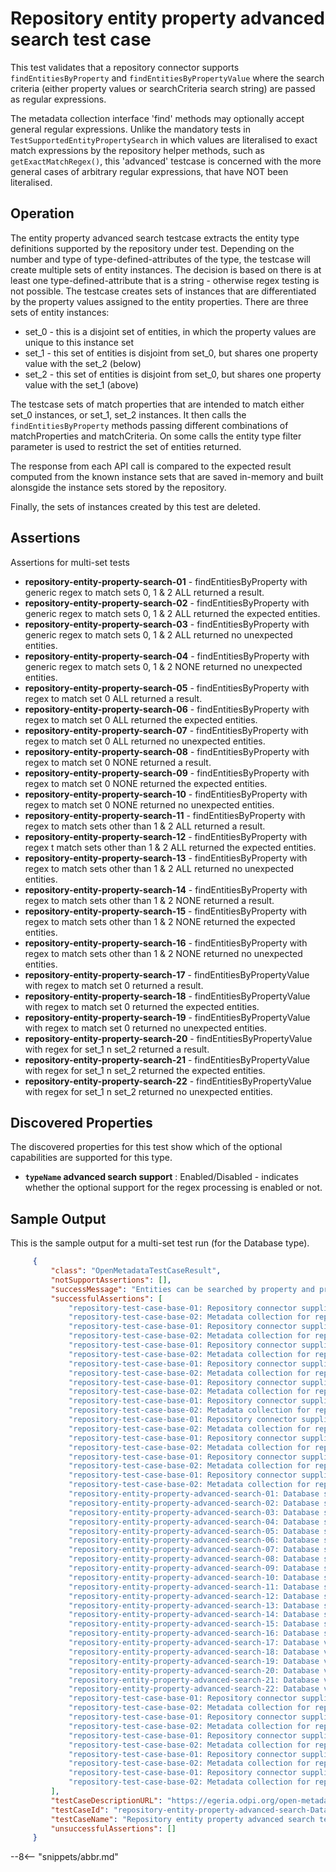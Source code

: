 <!-- SPDX-License-Identifier: CC-BY-4.0 -->
<!-- Copyright Contributors to the ODPi Egeria project. -->

# Repository entity property advanced search test case

This test validates that a repository connector supports `findEntitiesByProperty` and `findEntitiesByPropertyValue` where the
search criteria (either property values or searchCriteria search string) are passed as regular expressions.

The metadata collection interface 'find' methods may optionally accept general regular expressions. Unlike the mandatory tests in
`TestSupportedEntityPropertySearch` in which values are literalised to exact match expressions by the repository helper methods,
such as `getExactMatchRegex()`, this 'advanced' testcase is concerned with the more general cases of arbitrary regular expressions,
that have NOT been literalised.

## Operation

The entity property advanced search testcase extracts the entity type definitions supported by the repository under test.
Depending on the number and type of type-defined-attributes of the type, the testcase will create multiple sets of entity instances.
The decision is based on there is at least one type-defined-attribute that is a string - otherwise regex testing is not possible.
The testcase creates sets of instances that are differentiated by the property values assigned to the entity properties.
There are three sets of entity instances:
 * set_0 - this is a disjoint set of entities, in which the property values are unique to this instance set
 * set_1 - this set of entities is disjoint from set_0, but shares one property value with the set_2 (below)
 * set_2 - this set of entities is disjoint from set_0, but shares one property value with the set_1 (above)

The testcase sets of match properties that are intended to match either set_0 instances, or set_1, set_2 instances. It then calls the
`findEntitiesByProperty` methods passing different combinations of matchProperties and matchCriteria. On some calls the entity type
filter parameter is used to restrict the set of entities returned.

The response from each API call is compared to the expected result computed from the known instance sets that are saved in-memory and built alonsgide
the instance sets stored by the repository.

Finally, the sets of instances created by this test are deleted.


## Assertions

Assertions for multi-set tests

* **repository-entity-property-search-01** - findEntitiesByProperty with generic regex to match sets 0, 1 & 2 ALL returned a result.
* **repository-entity-property-search-02** - findEntitiesByProperty with generic regex to match sets 0, 1 & 2  ALL returned the expected entities.
* **repository-entity-property-search-03** - findEntitiesByProperty with generic regex to match sets 0, 1 & 2  ALL returned no unexpected entities.
* **repository-entity-property-search-04** - findEntitiesByProperty with generic regex to match sets 0, 1 & 2  NONE returned no unexpected entities.
* **repository-entity-property-search-05** - findEntitiesByProperty with regex to match set 0 ALL returned a result.
* **repository-entity-property-search-06** - findEntitiesByProperty with regex to match set 0 ALL returned the expected entities.
* **repository-entity-property-search-07** - findEntitiesByProperty with regex to match set 0 ALL returned no unexpected entities.
* **repository-entity-property-search-08** - findEntitiesByProperty with regex to match set 0 NONE returned a result.
* **repository-entity-property-search-09** - findEntitiesByProperty with regex to match set 0 NONE returned the expected entities.
* **repository-entity-property-search-10** - findEntitiesByProperty with regex to match set 0 NONE returned no unexpected entities.
* **repository-entity-property-search-11** - findEntitiesByProperty with regex to match sets other than 1 & 2 ALL returned a result.
* **repository-entity-property-search-12** - findEntitiesByProperty with regex t match sets other than 1 & 2 ALL  returned the expected entities.
* **repository-entity-property-search-13** - findEntitiesByProperty with regex to match sets other than 1 & 2 ALL returned no unexpected entities.
* **repository-entity-property-search-14** - findEntitiesByProperty with regex to match sets other than 1 & 2 NONE returned a result.
* **repository-entity-property-search-15** - findEntitiesByProperty with regex to match sets other than 1 & 2 NONE returned the expected entities.
* **repository-entity-property-search-16** - findEntitiesByProperty with regex to match sets other than 1 & 2 NONE returned no unexpected entities.
* **repository-entity-property-search-17** - findEntitiesByPropertyValue with regex to match set 0 returned a result.
* **repository-entity-property-search-18** - findEntitiesByPropertyValue with regex to match set 0  returned the expected entities.
* **repository-entity-property-search-19** - findEntitiesByPropertyValue with regex to match set 0 returned no unexpected entities.
* **repository-entity-property-search-20** - findEntitiesByPropertyValue with regex for set_1 n set_2 returned a result.
* **repository-entity-property-search-21** - findEntitiesByPropertyValue with regex for set_1 n set_2 returned the expected entities.
* **repository-entity-property-search-22** - findEntitiesByPropertyValue with regex for set_1 n set_2 returned no unexpected entities.



## Discovered Properties

The discovered properties for this test show which of the optional capabilities are supported for this type.

* **`typeName` advanced search support** : Enabled/Disabled - indicates whether the optional support for the regex processing is enabled or not.


## Sample Output

This is the sample output for a multi-set test run (for the Database type).

```json
     {
         "class": "OpenMetadataTestCaseResult",
         "notSupportAssertions": [],
         "successMessage": "Entities can be searched by property and property value",
         "successfulAssertions": [
             "repository-test-case-base-01: Repository connector supplied to conformance suite.",
             "repository-test-case-base-02: Metadata collection for repository connector supplied to conformance suite.",
             "repository-test-case-base-01: Repository connector supplied to conformance suite.",
             "repository-test-case-base-02: Metadata collection for repository connector supplied to conformance suite.",
             "repository-test-case-base-01: Repository connector supplied to conformance suite.",
             "repository-test-case-base-02: Metadata collection for repository connector supplied to conformance suite.",
             "repository-test-case-base-01: Repository connector supplied to conformance suite.",
             "repository-test-case-base-02: Metadata collection for repository connector supplied to conformance suite.",
             "repository-test-case-base-01: Repository connector supplied to conformance suite.",
             "repository-test-case-base-02: Metadata collection for repository connector supplied to conformance suite.",
             "repository-test-case-base-01: Repository connector supplied to conformance suite.",
             "repository-test-case-base-02: Metadata collection for repository connector supplied to conformance suite.",
             "repository-test-case-base-01: Repository connector supplied to conformance suite.",
             "repository-test-case-base-02: Metadata collection for repository connector supplied to conformance suite.",
             "repository-test-case-base-01: Repository connector supplied to conformance suite.",
             "repository-test-case-base-02: Metadata collection for repository connector supplied to conformance suite.",
             "repository-test-case-base-01: Repository connector supplied to conformance suite.",
             "repository-test-case-base-02: Metadata collection for repository connector supplied to conformance suite.",
             "repository-test-case-base-01: Repository connector supplied to conformance suite.",
             "repository-test-case-base-02: Metadata collection for repository connector supplied to conformance suite.",
             "repository-entity-property-advanced-search-01: Database search returned results.",
             "repository-entity-property-advanced-search-02: Database search contained all expected results.",
             "repository-entity-property-advanced-search-03: Database search contained only valid results.",
             "repository-entity-property-advanced-search-04: Database search contained only valid results.",
             "repository-entity-property-advanced-search-05: Database search returned results.",
             "repository-entity-property-advanced-search-06: Database search contained all expected results.",
             "repository-entity-property-advanced-search-07: Database search contained only valid results.",
             "repository-entity-property-advanced-search-08: Database search returned results.",
             "repository-entity-property-advanced-search-09: Database search contained all expected results.",
             "repository-entity-property-advanced-search-10: Database search contained only valid results.",
             "repository-entity-property-advanced-search-11: Database search returned results.",
             "repository-entity-property-advanced-search-12: Database search contained all expected results.",
             "repository-entity-property-advanced-search-13: Database search contained only valid results.",
             "repository-entity-property-advanced-search-14: Database search returned results.",
             "repository-entity-property-advanced-search-15: Database search contained all expected results.",
             "repository-entity-property-advanced-search-16: Database search contained only valid results.",
             "repository-entity-property-advanced-search-17: Database value search returned results.",
             "repository-entity-property-advanced-search-18: Database value search contained all expected results.",
             "repository-entity-property-advanced-search-19: Database value search contained only valid results.",
             "repository-entity-property-advanced-search-20: Database value search returned results.",
             "repository-entity-property-advanced-search-21: Database value search contained all expected results.",
             "repository-entity-property-advanced-search-22: Database value search contained only valid results.",
             "repository-test-case-base-01: Repository connector supplied to conformance suite.",
             "repository-test-case-base-02: Metadata collection for repository connector supplied to conformance suite.",
             "repository-test-case-base-01: Repository connector supplied to conformance suite.",
             "repository-test-case-base-02: Metadata collection for repository connector supplied to conformance suite.",
             "repository-test-case-base-01: Repository connector supplied to conformance suite.",
             "repository-test-case-base-02: Metadata collection for repository connector supplied to conformance suite.",
             "repository-test-case-base-01: Repository connector supplied to conformance suite.",
             "repository-test-case-base-02: Metadata collection for repository connector supplied to conformance suite.",
             "repository-test-case-base-01: Repository connector supplied to conformance suite.",
             "repository-test-case-base-02: Metadata collection for repository connector supplied to conformance suite."
         ],
         "testCaseDescriptionURL": "https://egeria.odpi.org/open-metadata-conformance-suite/docs/repository-workbench/test-cases/repository-entity-property-advanced-search-test-case.md",
         "testCaseId": "repository-entity-property-advanced-search-Database",
         "testCaseName": "Repository entity property advanced search test case",
         "unsuccessfulAssertions": []
     }
```


--8<-- "snippets/abbr.md"
